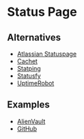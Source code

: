 # Status Page

<!--
https://github.com/TwinProduction/gatus
https://stackstatus.net/
https://status.fastly.com/
https://github.com/louislam/uptime-kuma
-->

## Alternatives

- [Atlassian Statuspage](https://atlassian.com/software/statuspage)
- [Cachet](/cachet.md)
- [Statping](/statping.md)
- [Statusfy](/statusfy.md)
- [UptimeRobot](https://uptimerobot.com)

<!--
https://github.com/statsd/statsd
-->

## Examples

- [AlienVault](https://status.alienvault.cloud/)
- [GitHub](https://www.githubstatus.com/)

